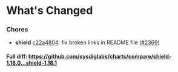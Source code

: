 # What's Changed

### Chores
- **shield** [c22a4804](https://github.com/sysdiglabs/charts/commit/c22a480409bcd5df16001322d0b4ba9a9a0d0c8d): fix broken links in README file ([#2369](https://github.com/sysdiglabs/charts/issues/2369))
#### Full diff: https://github.com/sysdiglabs/charts/compare/shield-1.18.0...shield-1.18.1
